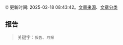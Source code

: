 :alarm_clock: 更新时间: 2025-02-18 08:43:42。[文章来源](/README.md)、[文章分类](/TAGS.md)

## 报告


> 关键字：`报告`、`月报`



